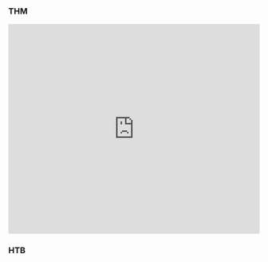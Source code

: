 ### THM
<div class="not-prose my-4 rounded-xl border border-stone-200 dark:border-stone-800 bg-white dark:bg-white/95 shadow overflow-hidden">
  <iframe
    src="https://tryhackme.com/api/v2/badges/public-profile?userPublicId=4898114"
    title="TryHackMe badge"
    class="block w-full"
    style="width:100%;height:420px;border:0;"
    loading="lazy"
    referrerpolicy="no-referrer">
  </iframe>
</div>


### HTB